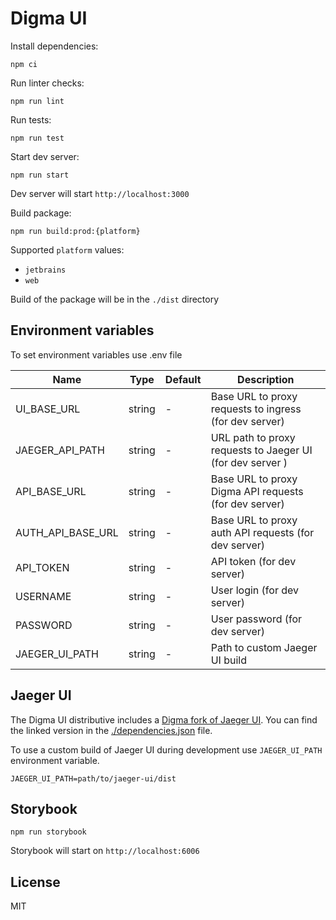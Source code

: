 # Digma UI

Install dependencies:

```shell
npm ci
```

Run linter checks:

```shell
npm run lint
```

Run tests:

```shell
npm run test
```

Start dev server:

```shell
npm run start
```

Dev server will start `http://localhost:3000`

Build package:

```shell
npm run build:prod:{platform}
```

Supported `platform` values:

- `jetbrains`
- `web`

Build of the package will be in the `./dist` directory

## Environment variables

To set environment variables use .env file

| Name              | Type   | Default | Description                                               |
| ----------------- | ------ | ------- | --------------------------------------------------------- |
| UI_BASE_URL       | string | -       | Base URL to proxy requests to ingress (for dev server)    |
| JAEGER_API_PATH   | string | -       | URL path to proxy requests to Jaeger UI (for dev server ) |
| API_BASE_URL      | string | -       | Base URL to proxy Digma API requests (for dev server)     |
| AUTH_API_BASE_URL | string | -       | Base URL to proxy auth API requests (for dev server)      |
| API_TOKEN         | string | -       | API token (for dev server)                                |
| USERNAME          | string | -       | User login (for dev server)                               |
| PASSWORD          | string | -       | User password (for dev server)                            |
| JAEGER_UI_PATH    | string | -       | Path to custom Jaeger UI build                            |

## Jaeger UI

The Digma UI distributive includes a [Digma fork of Jaeger UI](https://github.com/digma-ai/jaeger-ui). You can find the linked version in the [./dependencies.json](./dependencies.json) file.

To use a custom build of Jaeger UI during development use `JAEGER_UI_PATH` environment variable.

```env
JAEGER_UI_PATH=path/to/jaeger-ui/dist
```

## Storybook

```shell
npm run storybook
```

Storybook will start on `http://localhost:6006`

## License

MIT
